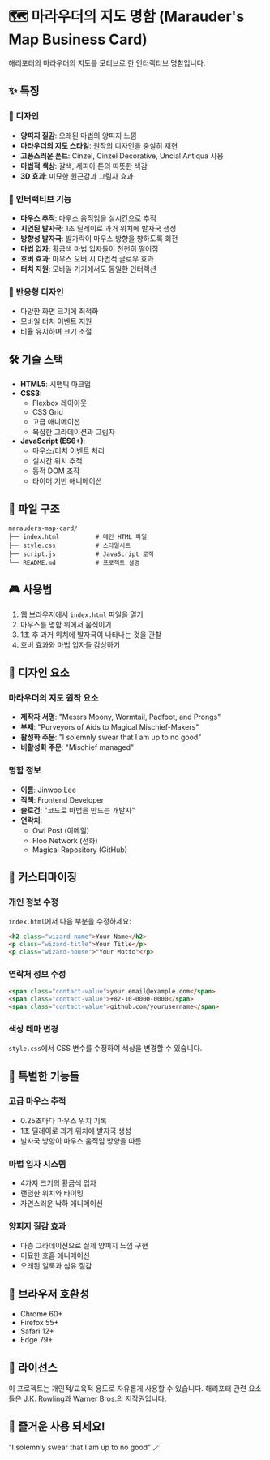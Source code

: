 # 🗺️ 마라우더의 지도 명함 (Marauder's Map Business Card)

해리포터의 마라우더의 지도를 모티브로 한 인터랙티브 명함입니다.

## ✨ 특징

### 🎨 디자인
- **양피지 질감**: 오래된 마법의 양피지 느낌
- **마라우더의 지도 스타일**: 원작의 디자인을 충실히 재현
- **고풍스러운 폰트**: Cinzel, Cinzel Decorative, Uncial Antiqua 사용
- **마법적 색상**: 갈색, 세피아 톤의 따뜻한 색감
- **3D 효과**: 미묘한 원근감과 그림자 효과

### 🎯 인터랙티브 기능
- **마우스 추적**: 마우스 움직임을 실시간으로 추적
- **지연된 발자국**: 1초 딜레이로 과거 위치에 발자국 생성
- **방향성 발자국**: 발가락이 마우스 방향을 향하도록 회전
- **마법 입자**: 황금색 마법 입자들이 천천히 떨어짐
- **호버 효과**: 마우스 오버 시 마법적 글로우 효과
- **터치 지원**: 모바일 기기에서도 동일한 인터랙션

### 📱 반응형 디자인
- 다양한 화면 크기에 최적화
- 모바일 터치 이벤트 지원
- 비율 유지하며 크기 조절

## 🛠️ 기술 스택

- **HTML5**: 시맨틱 마크업
- **CSS3**: 
  - Flexbox 레이아웃
  - CSS Grid
  - 고급 애니메이션
  - 복잡한 그라데이션과 그림자
- **JavaScript (ES6+)**:
  - 마우스/터치 이벤트 처리
  - 실시간 위치 추적
  - 동적 DOM 조작
  - 타이머 기반 애니메이션

## 📁 파일 구조

```
marauders-map-card/
├── index.html          # 메인 HTML 파일
├── style.css           # 스타일시트
├── script.js           # JavaScript 로직
└── README.md           # 프로젝트 설명
```

## 🎮 사용법

1. 웹 브라우저에서 `index.html` 파일을 열기
2. 마우스를 명함 위에서 움직이기
3. 1초 후 과거 위치에 발자국이 나타나는 것을 관찰
4. 호버 효과와 마법 입자들 감상하기

## 🎨 디자인 요소

### 마라우더의 지도 원작 요소
- **제작자 서명**: "Messrs Moony, Wormtail, Padfoot, and Prongs"
- **부제**: "Purveyors of Aids to Magical Mischief-Makers"
- **활성화 주문**: "I solemnly swear that I am up to no good"
- **비활성화 주문**: "Mischief managed"

### 명함 정보
- **이름**: Jinwoo Lee
- **직책**: Frontend Developer
- **슬로건**: "코드로 마법을 만드는 개발자"
- **연락처**: 
  - Owl Post (이메일)
  - Floo Network (전화)
  - Magical Repository (GitHub)

## 🔧 커스터마이징

### 개인 정보 수정
`index.html`에서 다음 부분을 수정하세요:

```html
<h2 class="wizard-name">Your Name</h2>
<p class="wizard-title">Your Title</p>
<p class="wizard-house">"Your Motto"</p>
```

### 연락처 정보 수정
```html
<span class="contact-value">your.email@example.com</span>
<span class="contact-value">+82-10-0000-0000</span>
<span class="contact-value">github.com/yourusername</span>
```

### 색상 테마 변경
`style.css`에서 CSS 변수를 수정하여 색상을 변경할 수 있습니다.

## 🌟 특별한 기능들

### 고급 마우스 추적
- 0.25초마다 마우스 위치 기록
- 1초 딜레이로 과거 위치에 발자국 생성
- 발자국 방향이 마우스 움직임 방향을 따름

### 마법 입자 시스템
- 4가지 크기의 황금색 입자
- 랜덤한 위치와 타이밍
- 자연스러운 낙하 애니메이션

### 양피지 질감 효과
- 다층 그라데이션으로 실제 양피지 느낌 구현
- 미묘한 호흡 애니메이션
- 오래된 얼룩과 섬유 질감

## 🎯 브라우저 호환성

- Chrome 60+
- Firefox 55+
- Safari 12+
- Edge 79+

## 📄 라이선스

이 프로젝트는 개인적/교육적 용도로 자유롭게 사용할 수 있습니다.
해리포터 관련 요소들은 J.K. Rowling과 Warner Bros.의 저작권입니다.

## 🎉 즐거운 사용 되세요!

"I solemnly swear that I am up to no good" 🪄 